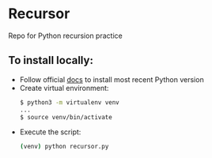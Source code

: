 # Recursor
Repo for Python recursion practice

## To install locally:
- Follow official [docs](https://docs.python-guide.org/starting/install3/osx/) to install most recent Python version
- Create virtual environment:
    ```sh
    $ python3 -m virtualenv venv
    ...
    $ source venv/bin/activate
    ```
- Execute the script:
    ```sh
    (venv) python recursor.py
    ```
